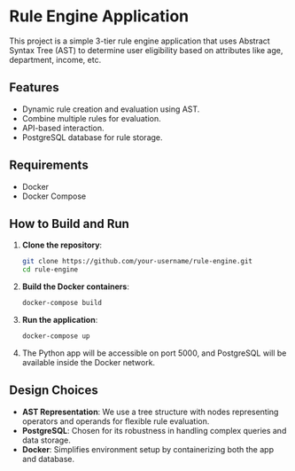 # Rule Engine Application

This project is a simple 3-tier rule engine application that uses Abstract Syntax Tree (AST) to determine user eligibility based on attributes like age, department, income, etc.

## Features
- Dynamic rule creation and evaluation using AST.
- Combine multiple rules for evaluation.
- API-based interaction.
- PostgreSQL database for rule storage.

## Requirements
- Docker
- Docker Compose

## How to Build and Run

1. **Clone the repository**:
    ```bash
    git clone https://github.com/your-username/rule-engine.git
    cd rule-engine
    ```

2. **Build the Docker containers**:
    ```bash
    docker-compose build
    ```

3. **Run the application**:
    ```bash
    docker-compose up
    ```

4. The Python app will be accessible on port 5000, and PostgreSQL will be available inside the Docker network.

## Design Choices
- **AST Representation**: We use a tree structure with nodes representing operators and operands for flexible rule evaluation.
- **PostgreSQL**: Chosen for its robustness in handling complex queries and data storage.
- **Docker**: Simplifies environment setup by containerizing both the app and database.
